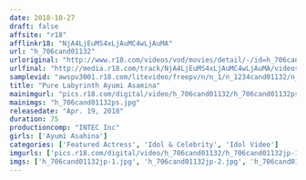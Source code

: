 ```yaml
---
date: 2018-10-27
draft: false
affsite: "r18"
afflinkr18: "NjA4LjEuMS4xLjAuMC4wLjAuMA"
url: "h_706cand01132"
urloriginal: "http://www.r18.com/videos/vod/movies/detail/-/id=h_706cand01132"
urlfinal: "http://media.r18.com/track/NjA4LjEuMS4xLjAuMC4wLjAuMA/videos/vod/movies/detail/-/id=h_706cand01132"
samplevid: "awspv3001.r18.com/litevideo/freepv/n/n_1/n_1234cand01132/n_1234cand01132_dmb_w.mp4"
title: "Pure Labyrinth Ayumi Asamina"
mainimgurl: "pics.r18.com/digital/video/h_706cand01132/h_706cand01132ps.jpg"
mainimgs: "h_706cand01132ps.jpg"
releasedate: "Apr. 19, 2018"
duration: 75
productioncomp: "INTEC Inc"
girls: ['Ayumi Asahina']
categories: ['Featured Actress', 'Idol & Celebrity', 'Idol Video']
imgurls: ['pics.r18.com/digital/video/h_706cand01132/h_706cand01132jp-1.jpg', 'pics.r18.com/digital/video/h_706cand01132/h_706cand01132jp-2.jpg', 'pics.r18.com/digital/video/h_706cand01132/h_706cand01132jp-3.jpg', 'pics.r18.com/digital/video/h_706cand01132/h_706cand01132jp-4.jpg', 'pics.r18.com/digital/video/h_706cand01132/h_706cand01132jp-5.jpg', 'pics.r18.com/digital/video/h_706cand01132/h_706cand01132jp-6.jpg', 'pics.r18.com/digital/video/h_706cand01132/h_706cand01132jp-7.jpg', 'pics.r18.com/digital/video/h_706cand01132/h_706cand01132jp-8.jpg', 'pics.r18.com/digital/video/h_706cand01132/h_706cand01132jp-9.jpg', 'pics.r18.com/digital/video/h_706cand01132/h_706cand01132jp-10.jpg', 'pics.r18.com/digital/video/h_706cand01132/h_706cand01132jp-11.jpg', 'pics.r18.com/digital/video/h_706cand01132/h_706cand01132jp-12.jpg', 'pics.r18.com/digital/video/h_706cand01132/h_706cand01132jp-13.jpg', 'pics.r18.com/digital/video/h_706cand01132/h_706cand01132jp-14.jpg', 'pics.r18.com/digital/video/h_706cand01132/h_706cand01132jp-15.jpg', 'pics.r18.com/digital/video/h_706cand01132/h_706cand01132jp-16.jpg', 'pics.r18.com/digital/video/h_706cand01132/h_706cand01132jp-17.jpg', 'pics.r18.com/digital/video/h_706cand01132/h_706cand01132jp-18.jpg', 'pics.r18.com/digital/video/h_706cand01132/h_706cand01132jp-19.jpg', 'pics.r18.com/digital/video/h_706cand01132/h_706cand01132jp-20.jpg']
imgs: ['h_706cand01132jp-1.jpg', 'h_706cand01132jp-2.jpg', 'h_706cand01132jp-3.jpg', 'h_706cand01132jp-4.jpg', 'h_706cand01132jp-5.jpg', 'h_706cand01132jp-6.jpg', 'h_706cand01132jp-7.jpg', 'h_706cand01132jp-8.jpg', 'h_706cand01132jp-9.jpg', 'h_706cand01132jp-10.jpg', 'h_706cand01132jp-11.jpg', 'h_706cand01132jp-12.jpg', 'h_706cand01132jp-13.jpg', 'h_706cand01132jp-14.jpg', 'h_706cand01132jp-15.jpg', 'h_706cand01132jp-16.jpg', 'h_706cand01132jp-17.jpg', 'h_706cand01132jp-18.jpg', 'h_706cand01132jp-19.jpg', 'h_706cand01132jp-20.jpg']
---
```

